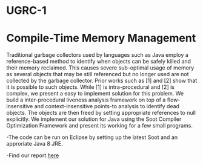 # UGRC-1

# Compile-Time Memory Management

Traditional garbage collectors used by languages such as Java employ a reference-based method to identify when objects can be safely killed and their memory reclaimed. This causes severe sub-optimal usage of memory as several objects that may be still referenced but no longer used are not collected by the garbage collector. Prior works such as [1] and [2] show that it is possible to such objects. While [1] is intra-procedural and [2] is complex, we present a easy to implement solution for this problem. We build a inter-procedural liveness analysis framework on top of a flow-insensitive and context-insensitive points-to analysis to identify dead objects. The objects are then freed by setting appropriate references to null explicitly. We implement our solution for Java using the Soot Compiler Optimization Framework and present its working for a few small programs.

-The code can be run on Eclipse by setting up the latest Soot and an approriate Java 8 JRE.

-Find our report [here](https://drive.google.com/file/d/1Sq27zZ4AeQagUSnfBF0KMyOqrg6_xSvq/view?usp=drive_link)
